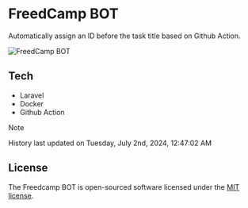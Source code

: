 # FreedCamp BOT

Automatically assign an ID before the task title based on Github Action.

![FreedCamp BOT](https://repository-images.githubusercontent.com/737932867/7d34798b-2680-471c-b089-a78a718d3d6a)

## Tech

- Laravel
- Docker
- Github Action

> [!NOTE]  
> History last updated on Tuesday, July 2nd, 2024, 12:47:02 AM

## License

The Freedcamp BOT is open-sourced software licensed under the [MIT license](https://opensource.org/licenses/MIT).
